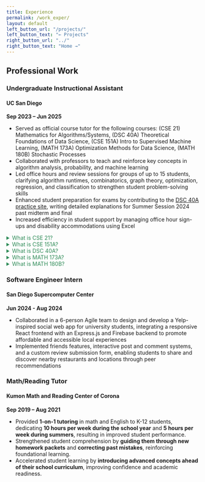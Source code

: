 ```yaml
---
title: Experience
permalink: /work_exper/
layout: default
left_button_url: "/projects/"
left_button_text: "← Projects"
right_button_url: "../"
right_button_text: "Home →"
---
```


## Professional Work

### Undergraduate Instructional Assistant 
#### UC San Diego
**Sep 2023 – Jun 2025**  

- Served as official course tutor for the following courses: (CSE 21) Mathematics for Algorithms/Systems, (DSC 40A) Theoretical Foundations of Data Science, (CSE 151A) Intro to Supervised Machine Learning, (MATH 173A) Optimization Methods for Data Science, (MATH 180B) Stochastic Processes
- Collaborated with professors to teach and reinforce key concepts in algorithm analysis, probability, and machine learning
- Led office hours and review sessions for groups of up to 15 students, clarifying algorithm runtimes, combinatorics, graph theory, optimization, regression, and classification to strengthen student problem-solving skills
- Enhanced student preparation for exams by contributing to the [DSC 40A practice site](https://practice.dsc40a.com/), writing detailed explanations for Summer Session 2024 past midterm and final
- Increased efficiency in student support by managing office hour sign-ups and disability accommodations using Excel


<details style="color:#2E8B57">
<summary>What is CSE 21?</summary>
CSE 21: Mathematics for Algorithms and Systems covers the mathematical concepts essential for modeling and analyzing algorithms and computer systems. Key topics include counting techniques (such as inclusion-exclusion, recursive counting, and permutations/combinations), data representations, and the analysis of algorithms (including order notation, time complexities, and loop invariants). The course explores recurrence relations, graphs and trees (covering data structure representations, basic graph algorithms, and special graph classes). It is also an introduction to basic probability and its applications in algorithm design and analysis.
</details>

<details style="color:#2E8B57">
<summary>What is CSE 151A?</summary>
CSE 151A: Intro to Machine Learning gives a broad introduction to machine learning. The topics include some topics in supervised learning, such as k-nearest neighbor classifiers, logistic regression, perceptrons, SVMs, decision trees, ensemble methods, and neural nets. In addition to the actual algorithms, the course focuses on the principles behind the algorithms. 
</details>

<details style="color:#2E8B57">
<summary>What is DSC 40A?</summary>
DSC 40A: Theoretical Foundations of Data Science is the first course in a two-part sequence that introduces students to the mathematical principles behind data science. The course covers foundational topics in machine learning, such as empirical risk minimization, optimization, regression, classification, and discrete probability. Students develop a deep understanding of the mathematical theory that drives these techniques, while also honing their skills in creative problem-solving. Throughout the course, emphasis is placed on rigorously justifying and communicating mathematical concepts, preparing students for advanced work in data science and machine learning.
</details>

<details style="color:#2E8B57">
<summary>What is MATH 173A?</summary>
MATH 173A: Optimization Methods for Data Science I gives an introduction to convexity: convex sets, convex functions; geometry of hyperplanes; support functions for convex sets; hyperplanes and support vector machines. Linear and quadratic programming: optimality conditions; duality; primal and dual forms of linear support vector machines; active-set methods; interior methods.  
</details>

<details style="color:#2E8B57">
<summary>What is MATH 180B?</summary>
MATH 180B: Introduction to Stochastic Processes I includes random vectors, multivariate densities, covariance matrix, multivariate normal distribution, Random walk, Poisson process, Markov chains  
</details>


### Software Engineer Intern
#### San Diego Supercomputer Center
**Jun 2024 - Aug 2024**

- Collaborated in a 6-person Agile team to design and develop a Yelp-inspired social web app for university students, integrating a responsive React frontend with an Express.js and Firebase backend to promote affordable and accessible local experiences
- Implemented friends features, interactive post and comment systems, and a custom review submission form, enabling students to share and discover nearby restaurants and locations through peer recommendations


<p></p>

### Math/Reading Tutor  
#### Kumon Math and Reading Center of Corona
**Sep 2019 – Aug 2021**

- Provided **1-on-1 tutoring** in math and English to K-12 students, dedicating **10 hours per week during the school year** and **5 hours per week during summers**, resulting in improved student performance.  
- Strengthened student comprehension by **guiding them through new homework packets** and **correcting past mistakes**, reinforcing foundational learning.  
- Accelerated student learning by **introducing advanced concepts ahead of their school curriculum**, improving confidence and academic readiness.  
